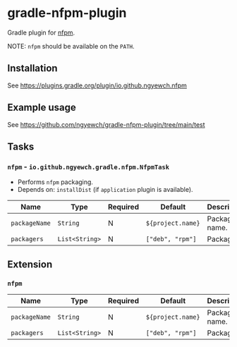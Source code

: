 # gradle-nfpm-plugin

Gradle plugin for [nfpm](https://nfpm.goreleaser.com/).

NOTE: `nfpm` should be available on the `PATH`.

## Installation

See https://plugins.gradle.org/plugin/io.github.ngyewch.nfpm

## Example usage

See https://github.com/ngyewch/gradle-nfpm-plugin/tree/main/test

## Tasks

### `nfpm` - `io.github.ngyewch.gradle.nfpm.NfpmTask`

* Performs `nfpm` packaging.
* Depends on: `installDist` (if `application` plugin is available).

| Name          | Type           | Required | Default           | Description   |
|---------------|----------------|----------|-------------------|---------------|
| `packageName` | `String`       | N        | `${project.name}` | Package name. |
| `packagers`   | `List<String>` | N        | `["deb", "rpm"]`  | Packagers.    | 

## Extension

### `nfpm`

| Name          | Type           | Required | Default           | Description   |
|---------------|----------------|----------|-------------------|---------------|
| `packageName` | `String`       | N        | `${project.name}` | Package name. |
| `packagers`   | `List<String>` | N        | `["deb", "rpm"]`  | Packagers.    | 

